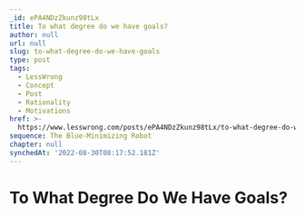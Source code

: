 ```yaml
---
_id: ePA4NDzZkunz98tLx
title: To what degree do we have goals?
author: null
url: null
slug: to-what-degree-do-we-have-goals
type: post
tags:
  - LessWrong
  - Concept
  - Post
  - Rationality
  - Motivations
href: >-
  https://www.lesswrong.com/posts/ePA4NDzZkunz98tLx/to-what-degree-do-we-have-goals
sequence: The Blue-Minimizing Robot
chapter: null
synchedAt: '2022-08-30T08:17:52.181Z'
---
```


# To What Degree Do We Have Goals?
